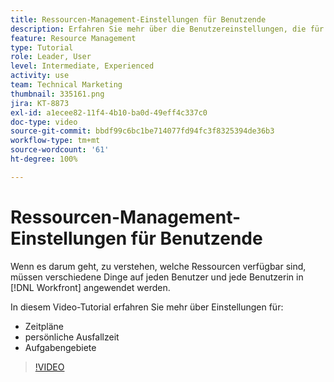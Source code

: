 ```yaml
---
title: Ressourcen-Management-Einstellungen für Benutzende
description: Erfahren Sie mehr über die Benutzereinstellungen, die für die ordnungsgemäße Verwendung der Tools zum Ressourcen-Management erforderlich sind.
feature: Resource Management
type: Tutorial
role: Leader, User
level: Intermediate, Experienced
activity: use
team: Technical Marketing
thumbnail: 335161.png
jira: KT-8873
exl-id: a1ecee82-11f4-4b10-ba0d-49eff4c337c0
doc-type: video
source-git-commit: bbdf99c6bc1be714077fd94fc3f8325394de36b3
workflow-type: tm+mt
source-wordcount: '61'
ht-degree: 100%

---
```


# Ressourcen-Management-Einstellungen für Benutzende

Wenn es darum geht, zu verstehen, welche Ressourcen verfügbar sind, müssen verschiedene Dinge auf jeden Benutzer und jede Benutzerin in [!DNL Workfront] angewendet werden.

In diesem Video-Tutorial erfahren Sie mehr über Einstellungen für:

* Zeitpläne
* persönliche Ausfallzeit
* Aufgabengebiete

>[!VIDEO](https://video.tv.adobe.com/v/335161/?quality=12&learn=on&enablevpops=1)
